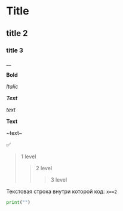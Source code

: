 #  Title

## title 2

### title 3

__

**Bold**

*Italic*

***Text***

_text_

__Text__

~text~

:white_check_mark:

> 1 level
>> 2 level
>>> 3 level

Текстовая строка внутри которой код:
`x==2`

```python
print("")
```
